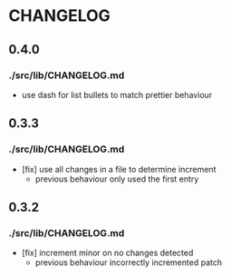 # CHANGELOG

## 0.4.0

### ./src/lib/CHANGELOG.md

- use dash for list bullets to match prettier behaviour

## 0.3.3

### ./src/lib/CHANGELOG.md

- [fix] use all changes in a file to determine increment
  - previous behaviour only used the first entry

## 0.3.2

### ./src/lib/CHANGELOG.md

- [fix] increment minor on no changes detected
  - previous behaviour incorrectly incremented patch
